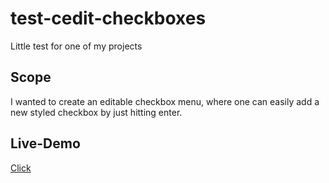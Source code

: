 # test-cedit-checkboxes
Little test for one of my projects

## Scope
I wanted to create an editable checkbox menu, where one can easily add a new styled checkbox by just hitting enter.

## Live-Demo
[Click](https://dev.nani-games.net/playground/ceditable.html)
